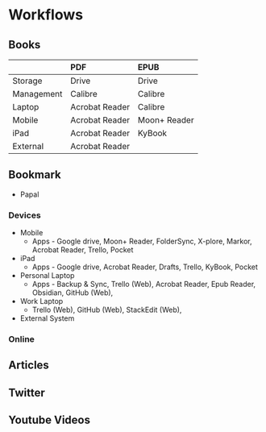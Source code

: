 # Workflows

## Books
|  | PDF| EPUB |
| :--- | :--- | :--- |
| Storage | Drive | Drive |
| Management | Calibre | Calibre |
| Laptop | Acrobat Reader | Calibre |
| Mobile | Acrobat Reader | Moon+ Reader |
| iPad | Acrobat Reader | KyBook |
| External | Acrobat Reader |  | 

## Bookmark
- Papal

### Devices

* Mobile
  * Apps - Google drive, Moon+ Reader, FolderSync, X-plore, Markor, Acrobat Reader, Trello, Pocket
* iPad
  * Apps - Google drive, Acrobat Reader, Drafts, Trello, KyBook, Pocket
* Personal Laptop
  * Apps - Backup & Sync, Trello \(Web\), Acrobat Reader, Epub Reader, Obsidian, GitHub \(Web\), 
* Work Laptop
  * Trello \(Web\), GitHub \(Web\), StackEdit \(Web\), 
* External System

### Online

## Articles

## Twitter

## Youtube Videos

<!--stackedit_data:
eyJoaXN0b3J5IjpbLTE1NzA5ODYzNDhdfQ==
-->